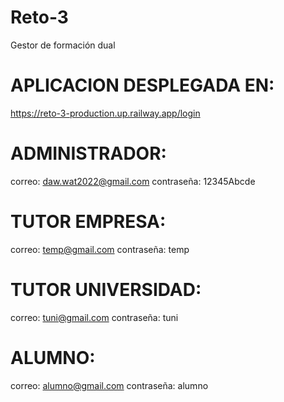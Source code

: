 # Reto-3
Gestor de formación dual

# APLICACION DESPLEGADA EN:
https://reto-3-production.up.railway.app/login

# ADMINISTRADOR:

correo: daw.wat2022@gmail.com
contraseña: 12345Abcde

# TUTOR EMPRESA:

correo: temp@gmail.com
contraseña: temp

# TUTOR UNIVERSIDAD:

correo: tuni@gmail.com
contraseña: tuni


# ALUMNO:

correo: alumno@gmail.com
contraseña: alumno


